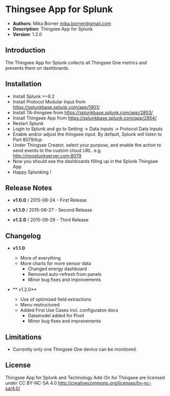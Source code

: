 # Thingsee App for Splunk

- **Authors**:          Mika Borner <mika.borner@gmail.com>
- **Description**:      Thingsee App for Splunk
- **Version**:          1.2.0

## Introduction
The Thingsee App for Splunk collects all Thingsee One metrics and presents them on dashboards.

## Installation

- Install Splunk >=6.2 
- Install Protocol Modular Input from  https://splunkbase.splunk.com/app/1901/
- Install TA-thingsee from https://splunkbase.splunk.com/app/2853/
- Install Thingsee App from https://splunkbase.splunk.com/app/2854/
- Restart Splunk
- Login to Splunk and go to Setting -> Data inputs -> Protocol Data Inputs
- Enable and/or adjust the thingsee input. By default, Splunk will listen to Port 8079/tcp
- Under Thingsee Creator, select your purpose, and enable the action to send events to the custom cloud URL. e.g. http://mysplunkserver.com:8079
- Now you should see the dashboards filling up in the Splunk Thingsee App
- Happy Splunking !

## Release Notes
- **v1.0.0**    /       2015-08-24
        - First Release   

- **v1.1.0**   /        2015-08-27
        - Second Release

- **v1.2.0**   /	2015-08-29
        - Third Release


## Changelog

- **v1.1.0**  
	- More of everything
	- More charts for more sensor data
        - Changed energy dashboard
        - Removed auto-refresh from panels
        - Minor bug fixes and improvements

- ** v1.2.0**
	- Use of optimized field extractions
	- Menu restructured
	- Added First Use Cases incl. configuraton docs
        - Datamodel added for Pivot
        - Minor bug fixes and improvements

## Limitations

- Currently only one Thingsee One device can be monitored.

## License

Thingsee App for Splunk and Technology Add-On for Thingsee are licensed under CC BY-NC-SA 4.0 http://creativecommons.org/licenses/by-nc-sa/4.0/
